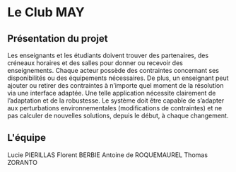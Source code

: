 # Le Club MAY
## Présentation du projet
Les	enseignants	et	les	étudiants	doivent	trouver	des	partenaires,	des	créneaux	horaires	 et	 des	 salles	 pour	 donner	 ou	 recevoir	 des	 enseignements.	 Chaque	 acteur	 possède	 des	contraintes	 concernant	 ses	 disponibilités	 ou	 des	 équipements	 nécessaires.	 De	 plus,	 un	 enseignant	peut	ajouter	ou	retirer	des	contraintes	à	n’importe	quel	moment	de	la	résolution	via	une	interface	adaptée.	Une	telle	application	nécessite	clairement	de	l’adaptation	et	de	la	robustesse.	Le	système	doit	 être	 capable	 de	 s’adapter	 aux	 perturbations	 environnementales	 (modifications	 de	 contraintes) et	ne	pas	calculer	de	nouvelles	solutions,	depuis	le	début,	à	chaque	changement.	

## L'équipe
Lucie PIERILLAS
Florent BERBIE
Antoine de ROQUEMAUREL
Thomas ZORANTO
